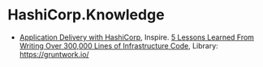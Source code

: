 # HashiCorp.Knowledge
- [Application Delivery with HashiCorp](https://youtu.be/wyRtz_tdJes), Inspire. [5 Lessons Learned From Writing Over 300,000 Lines of Infrastructure Code](https://youtu.be/RTEgE2lcyk4), Library: https://gruntwork.io/
